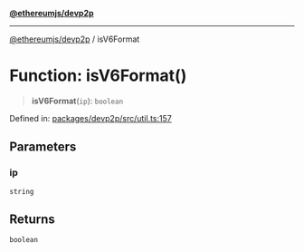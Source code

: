 [**@ethereumjs/devp2p**](../README.md)

***

[@ethereumjs/devp2p](../README.md) / isV6Format

# Function: isV6Format()

> **isV6Format**(`ip`): `boolean`

Defined in: [packages/devp2p/src/util.ts:157](https://github.com/ethereumjs/ethereumjs-monorepo/blob/master/packages/devp2p/src/util.ts#L157)

## Parameters

### ip

`string`

## Returns

`boolean`
